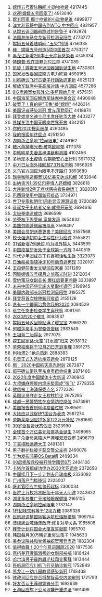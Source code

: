 1. [嫦娥五号着陆瞬间:小动物抢镜](http://www.baidu.com/baidu?cl=3&tn=SE_baiduhomet8_jmjb7mjw&rsv_dl=fyb_top&fr=top1000&wd=%E6%CF%B6%F0%CE%E5%BA%C5%D7%C5%C2%BD%CB%B2%BC%E4%3A%D0%A1%B6%AF%CE%EF%C7%C0%BE%B5) 4917445
1. [欢迎!嫦娥五号回家了!](http://www.baidu.com/baidu?cl=3&tn=SE_baiduhomet8_jmjb7mjw&rsv_dl=fyb_top&fr=top1000&wd=%BB%B6%D3%AD%21%E6%CF%B6%F0%CE%E5%BA%C5%BB%D8%BC%D2%C1%CB%21) 4913046
1. [嫦五回家 那个抢镜的小动物是谁](http://www.baidu.com/baidu?cl=3&tn=SE_baiduhomet8_jmjb7mjw&rsv_dl=fyb_top&fr=top1000&wd=%E6%CF%CE%E5%BB%D8%BC%D2%20%C4%C7%B8%F6%C7%C0%BE%B5%B5%C4%D0%A1%B6%AF%CE%EF%CA%C7%CB%AD) 4899977
1. [澳大利亚将中国告到WTO 中方回应](http://www.baidu.com/baidu?cl=3&tn=SE_baiduhomet8_jmjb7mjw&rsv_dl=fyb_top&fr=top1000&wd=%B0%C4%B4%F3%C0%FB%D1%C7%BD%AB%D6%D0%B9%FA%B8%E6%B5%BDWTO%20%D6%D0%B7%BD%BB%D8%D3%A6) 4831957
1. [从嫦五返回器前跑过的是兔子](http://www.baidu.com/baidu?cl=3&tn=SE_baiduhomet8_jmjb7mjw&rsv_dl=fyb_top&fr=top1000&wd=%B4%D3%E6%CF%CE%E5%B7%B5%BB%D8%C6%F7%C7%B0%C5%DC%B9%FD%B5%C4%CA%C7%CD%C3%D7%D3) 4792874
1. [法国总统马克龙新冠检测呈阳性](http://www.baidu.com/baidu?cl=3&tn=SE_baiduhomet8_jmjb7mjw&rsv_dl=fyb_top&fr=top1000&wd=%B7%A8%B9%FA%D7%DC%CD%B3%C2%ED%BF%CB%C1%FA%D0%C2%B9%DA%BC%EC%B2%E2%B3%CA%D1%F4%D0%D4) 4773777
1. [嫦娥五号着陆瞬间:"玉兔"抢镜](http://www.baidu.com/baidu?cl=3&tn=SE_baiduhomet8_jmjb7mjw&rsv_dl=fyb_top&fr=top1000&wd=%E6%CF%B6%F0%CE%E5%BA%C5%D7%C5%C2%BD%CB%B2%BC%E4%3A%22%D3%F1%CD%C3%22%C7%C0%BE%B5) 4756335
1. [棒！嫦娥五号创造5项中国首次](http://www.baidu.com/baidu?cl=3&tn=SE_baiduhomet8_jmjb7mjw&rsv_dl=fyb_top&fr=top1000&wd=%B0%F4%A3%A1%E6%CF%B6%F0%CE%E5%BA%C5%B4%B4%D4%EC5%CF%EE%D6%D0%B9%FA%CA%D7%B4%CE) 4753217
1. [黑龙江新增2例本土无症状感染者](http://www.baidu.com/baidu?cl=3&tn=SE_baiduhomet8_jmjb7mjw&rsv_dl=fyb_top&fr=top1000&wd=%BA%DA%C1%FA%BD%AD%D0%C2%D4%F62%C0%FD%B1%BE%CD%C1%CE%DE%D6%A2%D7%B4%B8%D0%C8%BE%D5%DF) 4745334
1. [特朗普:现在放弃为时过早](http://www.baidu.com/baidu?cl=3&tn=SE_baiduhomet8_jmjb7mjw&rsv_dl=fyb_top&fr=top1000&wd=%CC%D8%C0%CA%C6%D5%3A%CF%D6%D4%DA%B7%C5%C6%FA%CE%AA%CA%B1%B9%FD%D4%E7) 4741089
1. [凯旋！嫦娥五号返回器回到诞生地](http://www.baidu.com/baidu?cl=3&tn=SE_baiduhomet8_jmjb7mjw&rsv_dl=fyb_top&fr=top1000&wd=%BF%AD%D0%FD%A3%A1%E6%CF%B6%F0%CE%E5%BA%C5%B7%B5%BB%D8%C6%F7%BB%D8%B5%BD%B5%AE%C9%FA%B5%D8) 4730801
1. [国家发改委回应南方电力吃紧](http://www.baidu.com/baidu?cl=3&tn=SE_baiduhomet8_jmjb7mjw&rsv_dl=fyb_top&fr=top1000&wd=%B9%FA%BC%D2%B7%A2%B8%C4%CE%AF%BB%D8%D3%A6%C4%CF%B7%BD%B5%E7%C1%A6%B3%D4%BD%F4) 4690165
1. [川航确诊飞行员妻子行动轨迹更新](http://www.baidu.com/baidu?cl=3&tn=SE_baiduhomet8_jmjb7mjw&rsv_dl=fyb_top&fr=top1000&wd=%B4%A8%BA%BD%C8%B7%D5%EF%B7%C9%D0%D0%D4%B1%C6%DE%D7%D3%D0%D0%B6%AF%B9%EC%BC%A3%B8%FC%D0%C2) 4625123
1. [解放军缺席中美高层对话 中方回应](http://www.baidu.com/baidu?cl=3&tn=SE_baiduhomet8_jmjb7mjw&rsv_dl=fyb_top&fr=top1000&wd=%BD%E2%B7%C5%BE%FC%C8%B1%CF%AF%D6%D0%C3%C0%B8%DF%B2%E3%B6%D4%BB%B0%20%D6%D0%B7%BD%BB%D8%D3%A6) 4577286
1. [9岁老赖案女孩外公:多照顾她几年](http://www.baidu.com/baidu?cl=3&tn=SE_baiduhomet8_jmjb7mjw&rsv_dl=fyb_top&fr=top1000&wd=9%CB%EA%C0%CF%C0%B5%B0%B8%C5%AE%BA%A2%CD%E2%B9%AB%3A%B6%E0%D5%D5%B9%CB%CB%FD%BC%B8%C4%EA) 4575151
1. [中国海军回应解放军缺席中美会议](http://www.baidu.com/baidu?cl=3&tn=SE_baiduhomet8_jmjb7mjw&rsv_dl=fyb_top&fr=top1000&wd=%D6%D0%B9%FA%BA%A3%BE%FC%BB%D8%D3%A6%BD%E2%B7%C5%BE%FC%C8%B1%CF%AF%D6%D0%C3%C0%BB%E1%D2%E9) 4490048
1. [破案了！真的是"玉兔"接"嫦娥"](http://www.baidu.com/baidu?cl=3&tn=SE_baiduhomet8_jmjb7mjw&rsv_dl=fyb_top&fr=top1000&wd=%C6%C6%B0%B8%C1%CB%A3%A1%D5%E6%B5%C4%CA%C7%22%D3%F1%CD%C3%22%BD%D3%22%E6%CF%B6%F0%22) 4426314
1. [美国记者感染新冠 曾与拜登同行](http://www.baidu.com/baidu?cl=3&tn=SE_baiduhomet8_jmjb7mjw&rsv_dl=fyb_top&fr=top1000&wd=%C3%C0%B9%FA%BC%C7%D5%DF%B8%D0%C8%BE%D0%C2%B9%DA%20%D4%F8%D3%EB%B0%DD%B5%C7%CD%AC%D0%D0) 4418974
1. [拜登或提名迪士尼主席任驻华大使](http://www.baidu.com/baidu?cl=3&tn=SE_baiduhomet8_jmjb7mjw&rsv_dl=fyb_top&fr=top1000&wd=%B0%DD%B5%C7%BB%F2%CC%E1%C3%FB%B5%CF%CA%BF%C4%E1%D6%F7%CF%AF%C8%CE%D7%A4%BB%AA%B4%F3%CA%B9) 4403277
1. [外媒关注中国天眼向世界开放](http://www.baidu.com/baidu?cl=3&tn=SE_baiduhomet8_jmjb7mjw&rsv_dl=fyb_top&fr=top1000&wd=%CD%E2%C3%BD%B9%D8%D7%A2%D6%D0%B9%FA%CC%EC%D1%DB%CF%F2%CA%C0%BD%E7%BF%AA%B7%C5) 4342151
1. [你的2020搜索账单](http://www.baidu.com/baidu?cl=3&tn=SE_baiduhomet8_jmjb7mjw&rsv_dl=fyb_top&fr=top1000&wd=%C4%E3%B5%C42020%CB%D1%CB%F7%D5%CB%B5%A5) 4260495
1. [我的搜索年终盘点](http://www.baidu.com/baidu?cl=3&tn=SE_baiduhomet8_jmjb7mjw&rsv_dl=fyb_top&fr=top1000&wd=%CE%D2%B5%C4%CB%D1%CB%F7%C4%EA%D6%D5%C5%CC%B5%E3) 4251250
1. [湖南浙江多地“拉闸限电”](http://www.baidu.com/baidu?cl=3&tn=SE_baiduhomet8_jmjb7mjw&rsv_dl=fyb_top&fr=top1000&wd=%BA%FE%C4%CF%D5%E3%BD%AD%B6%E0%B5%D8%A1%B0%C0%AD%D5%A2%CF%DE%B5%E7%A1%B1) 4249162
1. [糖水燕窝曝光者:被骂致抑郁](http://www.baidu.com/baidu?cl=3&tn=SE_baiduhomet8_jmjb7mjw&rsv_dl=fyb_top&fr=top1000&wd=%CC%C7%CB%AE%D1%E0%CE%D1%C6%D8%B9%E2%D5%DF%3A%B1%BB%C2%EE%D6%C2%D2%D6%D3%F4) 4111378
1. [中韩明星夫妻高梓淇蔡琳离婚](http://www.baidu.com/baidu?cl=3&tn=SE_baiduhomet8_jmjb7mjw&rsv_dl=fyb_top&fr=top1000&wd=%D6%D0%BA%AB%C3%F7%D0%C7%B7%F2%C6%DE%B8%DF%E8%F7%E4%BF%B2%CC%C1%D5%C0%EB%BB%E9) 4102456
1. [多地现本土疫情 假期能安心出行吗](http://www.baidu.com/baidu?cl=3&tn=SE_baiduhomet8_jmjb7mjw&rsv_dl=fyb_top&fr=top1000&wd=%B6%E0%B5%D8%CF%D6%B1%BE%CD%C1%D2%DF%C7%E9%20%BC%D9%C6%DA%C4%DC%B0%B2%D0%C4%B3%F6%D0%D0%C2%F0) 3971032
1. [中方已从海外接回超7.3万名同胞](http://www.baidu.com/baidu?cl=3&tn=SE_baiduhomet8_jmjb7mjw&rsv_dl=fyb_top&fr=top1000&wd=%D6%D0%B7%BD%D2%D1%B4%D3%BA%A3%CD%E2%BD%D3%BB%D8%B3%AC7.3%CD%F2%C3%FB%CD%AC%B0%FB) 3956926
1. [义乌官方回应为限电不开路灯](http://www.baidu.com/baidu?cl=3&tn=SE_baiduhomet8_jmjb7mjw&rsv_dl=fyb_top&fr=top1000&wd=%D2%E5%CE%DA%B9%D9%B7%BD%BB%D8%D3%A6%CE%AA%CF%DE%B5%E7%B2%BB%BF%AA%C2%B7%B5%C6) 3893680
1. [瑞幸咖啡造假案1.8亿美元达成和解](http://www.baidu.com/baidu?cl=3&tn=SE_baiduhomet8_jmjb7mjw&rsv_dl=fyb_top&fr=top1000&wd=%C8%F0%D0%D2%BF%A7%B7%C8%D4%EC%BC%D9%B0%B81.8%D2%DA%C3%C0%D4%AA%B4%EF%B3%C9%BA%CD%BD%E2) 3832046
1. [出纳贪污1.69亿包养情人还嫖娼](http://www.baidu.com/baidu?cl=3&tn=SE_baiduhomet8_jmjb7mjw&rsv_dl=fyb_top&fr=top1000&wd=%B3%F6%C4%C9%CC%B0%CE%DB1.69%D2%DA%B0%FC%D1%F8%C7%E9%C8%CB%BB%B9%E6%CE%E6%BD) 3828618
1. [大连新增2例无症状感染者系搬运工](http://www.baidu.com/baidu?cl=3&tn=SE_baiduhomet8_jmjb7mjw&rsv_dl=fyb_top&fr=top1000&wd=%B4%F3%C1%AC%D0%C2%D4%F62%C0%FD%CE%DE%D6%A2%D7%B4%B8%D0%C8%BE%D5%DF%CF%B5%B0%E1%D4%CB%B9%A4) 3820310
1. [巴西将使用中国新冠疫苗](http://www.baidu.com/baidu?cl=3&tn=SE_baiduhomet8_jmjb7mjw&rsv_dl=fyb_top&fr=top1000&wd=%B0%CD%CE%F7%BD%AB%CA%B9%D3%C3%D6%D0%B9%FA%D0%C2%B9%DA%D2%DF%C3%E7) 3734971
1. [世卫专家拟明年1月赴武汉溯源调查](http://www.baidu.com/baidu?cl=3&tn=SE_baiduhomet8_jmjb7mjw&rsv_dl=fyb_top&fr=top1000&wd=%CA%C0%CE%C0%D7%A8%BC%D2%C4%E2%C3%F7%C4%EA1%D4%C2%B8%B0%CE%E4%BA%BA%CB%DD%D4%B4%B5%F7%B2%E9) 3720089
1. [造谣女子出轨者父亲:就是开玩笑](http://www.baidu.com/baidu?cl=3&tn=SE_baiduhomet8_jmjb7mjw&rsv_dl=fyb_top&fr=top1000&wd=%D4%EC%D2%A5%C5%AE%D7%D3%B3%F6%B9%EC%D5%DF%B8%B8%C7%D7%3A%BE%CD%CA%C7%BF%AA%CD%E6%D0%A6) 3694616
1. [太极拳申遗成功](http://www.baidu.com/baidu?cl=3&tn=SE_baiduhomet8_jmjb7mjw&rsv_dl=fyb_top&fr=top1000&wd=%CC%AB%BC%AB%C8%AD%C9%EA%D2%C5%B3%C9%B9%A6) 3686599
1. [劳荣枝下周受审 家属发声](http://www.baidu.com/baidu?cl=3&tn=SE_baiduhomet8_jmjb7mjw&rsv_dl=fyb_top&fr=top1000&wd=%C0%CD%C8%D9%D6%A6%CF%C2%D6%DC%CA%DC%C9%F3%20%BC%D2%CA%F4%B7%A2%C9%F9) 3654932
1. [美国务卿蓬佩奥被隔离](http://www.baidu.com/baidu?cl=3&tn=SE_baiduhomet8_jmjb7mjw&rsv_dl=fyb_top&fr=top1000&wd=%C3%C0%B9%FA%CE%F1%C7%E4%C5%EE%C5%E5%B0%C2%B1%BB%B8%F4%C0%EB) 3568497
1. [美团会员配送费更贵？美团回应](http://www.baidu.com/baidu?cl=3&tn=SE_baiduhomet8_jmjb7mjw&rsv_dl=fyb_top&fr=top1000&wd=%C3%C0%CD%C5%BB%E1%D4%B1%C5%E4%CB%CD%B7%D1%B8%FC%B9%F3%A3%BF%C3%C0%CD%C5%BB%D8%D3%A6) 3557568
1. [校长强迫初中女生写性行为检讨](http://www.baidu.com/baidu?cl=3&tn=SE_baiduhomet8_jmjb7mjw&rsv_dl=fyb_top&fr=top1000&wd=%D0%A3%B3%A4%C7%BF%C6%C8%B3%F5%D6%D0%C5%AE%C9%FA%D0%B4%D0%D4%D0%D0%CE%AA%BC%EC%CC%D6) 3555821
1. [31省新增7例确诊 均为境外输入](http://www.baidu.com/baidu?cl=3&tn=SE_baiduhomet8_jmjb7mjw&rsv_dl=fyb_top&fr=top1000&wd=31%CA%A1%D0%C2%D4%F67%C0%FD%C8%B7%D5%EF%20%BE%F9%CE%AA%BE%B3%CD%E2%CA%E4%C8%EB) 3443599
1. [中国疫苗研发处于全球第一方阵](http://www.baidu.com/baidu?cl=3&tn=SE_baiduhomet8_jmjb7mjw&rsv_dl=fyb_top&fr=top1000&wd=%D6%D0%B9%FA%D2%DF%C3%E7%D1%D0%B7%A2%B4%A6%D3%DA%C8%AB%C7%F2%B5%DA%D2%BB%B7%BD%D5%F3) 3440519
1. [时代少年团成员丁程鑫喊话私生饭](http://www.baidu.com/baidu?cl=3&tn=SE_baiduhomet8_jmjb7mjw&rsv_dl=fyb_top&fr=top1000&wd=%CA%B1%B4%FA%C9%D9%C4%EA%CD%C5%B3%C9%D4%B1%B6%A1%B3%CC%F6%CE%BA%B0%BB%B0%CB%BD%C9%FA%B7%B9) 3323073
1. [日渔船被海啸冲走10年后奇迹再现](http://www.baidu.com/baidu?cl=3&tn=SE_baiduhomet8_jmjb7mjw&rsv_dl=fyb_top&fr=top1000&wd=%C8%D5%D3%E6%B4%AC%B1%BB%BA%A3%D0%A5%B3%E5%D7%DF10%C4%EA%BA%F3%C6%E6%BC%A3%D4%D9%CF%D6) 3320101
1. [王自健前妻发文疑回应家暴](http://www.baidu.com/baidu?cl=3&tn=SE_baiduhomet8_jmjb7mjw&rsv_dl=fyb_top&fr=top1000&wd=%CD%F5%D7%D4%BD%A1%C7%B0%C6%DE%B7%A2%CE%C4%D2%C9%BB%D8%D3%A6%BC%D2%B1%A9) 3311269
1. [回顾嫦娥五号探月之旅高光时刻](http://www.baidu.com/baidu?cl=3&tn=SE_baiduhomet8_jmjb7mjw&rsv_dl=fyb_top&fr=top1000&wd=%BB%D8%B9%CB%E6%CF%B6%F0%CE%E5%BA%C5%CC%BD%D4%C2%D6%AE%C2%C3%B8%DF%B9%E2%CA%B1%BF%CC) 3212034
1. [雪地策马女副县长:爆红后要更冷静](http://www.baidu.com/baidu?cl=3&tn=SE_baiduhomet8_jmjb7mjw&rsv_dl=fyb_top&fr=top1000&wd=%D1%A9%B5%D8%B2%DF%C2%ED%C5%AE%B8%B1%CF%D8%B3%A4%3A%B1%AC%BA%EC%BA%F3%D2%AA%B8%FC%C0%E4%BE%B2) 3203897
1. [未来中国还将实施火星取样返回](http://www.baidu.com/baidu?cl=3&tn=SE_baiduhomet8_jmjb7mjw&rsv_dl=fyb_top&fr=top1000&wd=%CE%B4%C0%B4%D6%D0%B9%FA%BB%B9%BD%AB%CA%B5%CA%A9%BB%F0%D0%C7%C8%A1%D1%F9%B7%B5%BB%D8) 3196945
1. [美国内政部长新冠检测呈阳性](http://www.baidu.com/baidu?cl=3&tn=SE_baiduhomet8_jmjb7mjw&rsv_dl=fyb_top&fr=top1000&wd=%C3%C0%B9%FA%C4%DA%D5%FE%B2%BF%B3%A4%D0%C2%B9%DA%BC%EC%B2%E2%B3%CA%D1%F4%D0%D4) 3195375
1. [拜登将首次接种新冠疫苗](http://www.baidu.com/baidu?cl=3&tn=SE_baiduhomet8_jmjb7mjw&rsv_dl=fyb_top&fr=top1000&wd=%B0%DD%B5%C7%BD%AB%CA%D7%B4%CE%BD%D3%D6%D6%D0%C2%B9%DA%D2%DF%C3%E7) 3155126
1. [总有一个瞬间治愈你我的2020](http://www.baidu.com/baidu?cl=3&tn=SE_baiduhomet8_jmjb7mjw&rsv_dl=fyb_top&fr=top1000&wd=%D7%DC%D3%D0%D2%BB%B8%F6%CB%B2%BC%E4%D6%CE%D3%FA%C4%E3%CE%D2%B5%C42020) 3094529
1. [班主任突击检查学生穿秋裤](http://www.baidu.com/baidu?cl=3&tn=SE_baiduhomet8_jmjb7mjw&rsv_dl=fyb_top&fr=top1000&wd=%B0%E0%D6%F7%C8%CE%CD%BB%BB%F7%BC%EC%B2%E9%D1%A7%C9%FA%B4%A9%C7%EF%BF%E3) 3091761
1. [2020的20个敬礼](http://www.baidu.com/baidu?cl=3&tn=SE_baiduhomet8_jmjb7mjw&rsv_dl=fyb_top&fr=top1000&wd=2020%B5%C420%B8%F6%BE%B4%C0%F1) 3083537
1. [嫦娥五号返回舱贴满了暖宝宝](http://www.baidu.com/baidu?cl=3&tn=SE_baiduhomet8_jmjb7mjw&rsv_dl=fyb_top&fr=top1000&wd=%E6%CF%B6%F0%CE%E5%BA%C5%B7%B5%BB%D8%B2%D5%CC%F9%C2%FA%C1%CB%C5%AF%B1%A6%B1%A6) 2986220
1. [何超莲亲手为窦骁做蛋糕](http://www.baidu.com/baidu?cl=3&tn=SE_baiduhomet8_jmjb7mjw&rsv_dl=fyb_top&fr=top1000&wd=%BA%CE%B3%AC%C1%AB%C7%D7%CA%D6%CE%AA%F1%BC%E6%E7%D7%F6%B5%B0%B8%E2) 2983549
1. [王祖蓝二胎得女](http://www.baidu.com/baidu?cl=3&tn=SE_baiduhomet8_jmjb7mjw&rsv_dl=fyb_top&fr=top1000&wd=%CD%F5%D7%E6%C0%B6%B6%FE%CC%A5%B5%C3%C5%AE) 2977075
1. [嫦五回家路:太空"打水漂"归来](http://www.baidu.com/baidu?cl=3&tn=SE_baiduhomet8_jmjb7mjw&rsv_dl=fyb_top&fr=top1000&wd=%E6%CF%CE%E5%BB%D8%BC%D2%C2%B7%3A%CC%AB%BF%D5%22%B4%F2%CB%AE%C6%AF%22%B9%E9%C0%B4) 2938132
1. [劳荣枝案将于12月21日开庭审理](http://www.baidu.com/baidu?cl=3&tn=SE_baiduhomet8_jmjb7mjw&rsv_dl=fyb_top&fr=top1000&wd=%C0%CD%C8%D9%D6%A6%B0%B8%BD%AB%D3%DA12%D4%C221%C8%D5%BF%AA%CD%A5%C9%F3%C0%ED) 2891275
1. [利物浦2-1绝杀热刺](http://www.baidu.com/baidu?cl=3&tn=SE_baiduhomet8_jmjb7mjw&rsv_dl=fyb_top&fr=top1000&wd=%C0%FB%CE%EF%C6%D62-1%BE%F8%C9%B1%C8%C8%B4%CC) 2888383
1. [电竞正式入选杭州亚运会](http://www.baidu.com/baidu?cl=3&tn=SE_baiduhomet8_jmjb7mjw&rsv_dl=fyb_top&fr=top1000&wd=%B5%E7%BE%BA%D5%FD%CA%BD%C8%EB%D1%A1%BA%BC%D6%DD%D1%C7%D4%CB%BB%E1) 2879125
1. [燃！2020中国航天高光时刻](http://www.baidu.com/baidu?cl=3&tn=SE_baiduhomet8_jmjb7mjw&rsv_dl=fyb_top&fr=top1000&wd=%C8%BC%A3%A12020%D6%D0%B9%FA%BA%BD%CC%EC%B8%DF%B9%E2%CA%B1%BF%CC) 2872877
1. [郎平确认带队至东京奥运会结束](http://www.baidu.com/baidu?cl=3&tn=SE_baiduhomet8_jmjb7mjw&rsv_dl=fyb_top&fr=top1000&wd=%C0%C9%C6%BD%C8%B7%C8%CF%B4%F8%B6%D3%D6%C1%B6%AB%BE%A9%B0%C2%D4%CB%BB%E1%BD%E1%CA%F8) 2871466
1. [2020年度中国媒体十大新词](http://www.baidu.com/baidu?cl=3&tn=SE_baiduhomet8_jmjb7mjw&rsv_dl=fyb_top&fr=top1000&wd=2020%C4%EA%B6%C8%D6%D0%B9%FA%C3%BD%CC%E5%CA%AE%B4%F3%D0%C2%B4%CA) 2780843
1. [大叔嫌麻烦屋内烧床垫熏成"张飞"](http://www.baidu.com/baidu?cl=3&tn=SE_baiduhomet8_jmjb7mjw&rsv_dl=fyb_top&fr=top1000&wd=%B4%F3%CA%E5%CF%D3%C2%E9%B7%B3%CE%DD%C4%DA%C9%D5%B4%B2%B5%E6%D1%AC%B3%C9%22%D5%C5%B7%C9%22) 2778355
1. [微信被上海消保委点名](http://www.baidu.com/baidu?cl=3&tn=SE_baiduhomet8_jmjb7mjw&rsv_dl=fyb_top&fr=top1000&wd=%CE%A2%D0%C5%B1%BB%C9%CF%BA%A3%CF%FB%B1%A3%CE%AF%B5%E3%C3%FB) 2772326
1. [英国议员夺走女王权杖抗议](http://www.baidu.com/baidu?cl=3&tn=SE_baiduhomet8_jmjb7mjw&rsv_dl=fyb_top&fr=top1000&wd=%D3%A2%B9%FA%D2%E9%D4%B1%B6%E1%D7%DF%C5%AE%CD%F5%C8%A8%D5%C8%BF%B9%D2%E9) 2675295
1. [成都一民警牺牲在疫情防控岗位](http://www.baidu.com/baidu?cl=3&tn=SE_baiduhomet8_jmjb7mjw&rsv_dl=fyb_top&fr=top1000&wd=%B3%C9%B6%BC%D2%BB%C3%F1%BE%AF%CE%FE%C9%FC%D4%DA%D2%DF%C7%E9%B7%C0%BF%D8%B8%DA%CE%BB) 2673981
1. [美国报告首例辉瑞疫苗过敏](http://www.baidu.com/baidu?cl=3&tn=SE_baiduhomet8_jmjb7mjw&rsv_dl=fyb_top&fr=top1000&wd=%C3%C0%B9%FA%B1%A8%B8%E6%CA%D7%C0%FD%BB%D4%C8%F0%D2%DF%C3%E7%B9%FD%C3%F4) 2589591
1. [大陆应以武促统?国台办表态](http://www.baidu.com/baidu?cl=3&tn=SE_baiduhomet8_jmjb7mjw&rsv_dl=fyb_top&fr=top1000&wd=%B4%F3%C2%BD%D3%A6%D2%D4%CE%E4%B4%D9%CD%B3%3F%B9%FA%CC%A8%B0%EC%B1%ED%CC%AC) 2587274
1. [劳斯莱斯回应拼多多122万元补贴](http://www.baidu.com/baidu?cl=3&tn=SE_baiduhomet8_jmjb7mjw&rsv_dl=fyb_top&fr=top1000&wd=%C0%CD%CB%B9%C0%B3%CB%B9%BB%D8%D3%A6%C6%B4%B6%E0%B6%E0122%CD%F2%D4%AA%B2%B9%CC%F9) 2581660
1. [39岁全智贤状态依旧](http://www.baidu.com/baidu?cl=3&tn=SE_baiduhomet8_jmjb7mjw&rsv_dl=fyb_top&fr=top1000&wd=39%CB%EA%C8%AB%D6%C7%CF%CD%D7%B4%CC%AC%D2%C0%BE%C9) 2523990
1. [全球首个万亿美元股票基金诞生](http://www.baidu.com/baidu?cl=3&tn=SE_baiduhomet8_jmjb7mjw&rsv_dl=fyb_top&fr=top1000&wd=%C8%AB%C7%F2%CA%D7%B8%F6%CD%F2%D2%DA%C3%C0%D4%AA%B9%C9%C6%B1%BB%F9%BD%F0%B5%AE%C9%FA) 2498955
1. [男子杀妻母亲陪运尸掩埋双双受审](http://www.baidu.com/baidu?cl=3&tn=SE_baiduhomet8_jmjb7mjw&rsv_dl=fyb_top&fr=top1000&wd=%C4%D0%D7%D3%C9%B1%C6%DE%C4%B8%C7%D7%C5%E3%D4%CB%CA%AC%D1%DA%C2%F1%CB%AB%CB%AB%CA%DC%C9%F3) 2496719
1. [丁真撞脸邋遢大王](http://www.baidu.com/baidu?cl=3&tn=SE_baiduhomet8_jmjb7mjw&rsv_dl=fyb_top&fr=top1000&wd=%B6%A1%D5%E6%D7%B2%C1%B3%E5%E5%E5%DD%B4%F3%CD%F5) 2491301
1. [男子翻护栏被卡获交警公主抱](http://www.baidu.com/baidu?cl=3&tn=SE_baiduhomet8_jmjb7mjw&rsv_dl=fyb_top&fr=top1000&wd=%C4%D0%D7%D3%B7%AD%BB%A4%C0%B8%B1%BB%BF%A8%BB%F1%BD%BB%BE%AF%B9%AB%D6%F7%B1%A7) 2490078
1. [华为发布鸿蒙OS Beta版](http://www.baidu.com/baidu?cl=3&tn=SE_baiduhomet8_jmjb7mjw&rsv_dl=fyb_top&fr=top1000&wd=%BB%AA%CE%AA%B7%A2%B2%BC%BA%E8%C3%C9OS%20Beta%B0%E6) 2409334
1. [00后拒服兵役被开除学籍罚8万](http://www.baidu.com/baidu?cl=3&tn=SE_baiduhomet8_jmjb7mjw&rsv_dl=fyb_top&fr=top1000&wd=00%BA%F3%BE%DC%B7%FE%B1%F8%D2%DB%B1%BB%BF%AA%B3%FD%D1%A7%BC%AE%B7%A38%CD%F2) 2404106
1. [卡塔尔首都成功申办2030年亚运会](http://www.baidu.com/baidu?cl=3&tn=SE_baiduhomet8_jmjb7mjw&rsv_dl=fyb_top&fr=top1000&wd=%BF%A8%CB%FE%B6%FB%CA%D7%B6%BC%B3%C9%B9%A6%C9%EA%B0%EC2030%C4%EA%D1%C7%D4%CB%BB%E1) 2372658
1. [中国探月下一步计划去月球南极](http://www.baidu.com/baidu?cl=3&tn=SE_baiduhomet8_jmjb7mjw&rsv_dl=fyb_top&fr=top1000&wd=%D6%D0%B9%FA%CC%BD%D4%C2%CF%C2%D2%BB%B2%BD%BC%C6%BB%AE%C8%A5%D4%C2%C7%F2%C4%CF%BC%AB) 2326092
1. [广州落户门槛降低](http://www.baidu.com/baidu?cl=3&tn=SE_baiduhomet8_jmjb7mjw&rsv_dl=fyb_top&fr=top1000&wd=%B9%E3%D6%DD%C2%E4%BB%A7%C3%C5%BC%F7%BD%B5%B5%CD) 2325007
1. [哥老官回应牛蛙兽药超标](http://www.baidu.com/baidu?cl=3&tn=SE_baiduhomet8_jmjb7mjw&rsv_dl=fyb_top&fr=top1000&wd=%B8%E7%C0%CF%B9%D9%BB%D8%D3%A6%C5%A3%CD%DC%CA%DE%D2%A9%B3%AC%B1%EA) 2300034
1. [医院上万枚冷冻胚胎十年无人问津](http://www.baidu.com/baidu?cl=3&tn=SE_baiduhomet8_jmjb7mjw&rsv_dl=fyb_top&fr=top1000&wd=%D2%BD%D4%BA%C9%CF%CD%F2%C3%B6%C0%E4%B6%B3%C5%DF%CC%A5%CA%AE%C4%EA%CE%DE%C8%CB%CE%CA%BD%F2) 2243632
1. [湖北多校推广无接触眼保健操](http://www.baidu.com/baidu?cl=3&tn=SE_baiduhomet8_jmjb7mjw&rsv_dl=fyb_top&fr=top1000&wd=%BA%FE%B1%B1%B6%E0%D0%A3%CD%C6%B9%E3%CE%DE%BD%D3%B4%A5%D1%DB%B1%A3%BD%A1%B2%D9) 2165105
1. [湖南浙江多地拉闸限电](http://www.baidu.com/baidu?cl=3&tn=SE_baiduhomet8_jmjb7mjw&rsv_dl=fyb_top&fr=top1000&wd=%BA%FE%C4%CF%D5%E3%BD%AD%B6%E0%B5%D8%C0%AD%D5%A2%CF%DE%B5%E7) 2132147
1. [1杯甜味饮料等于12块方糖](http://www.baidu.com/baidu?cl=3&tn=SE_baiduhomet8_jmjb7mjw&rsv_dl=fyb_top&fr=top1000&wd=1%B1%AD%CC%F0%CE%B6%D2%FB%C1%CF%B5%C8%D3%DA12%BF%E9%B7%BD%CC%C7) 2089326
1. [民航局调整国际客运航班熔断措施](http://www.baidu.com/baidu?cl=3&tn=SE_baiduhomet8_jmjb7mjw&rsv_dl=fyb_top&fr=top1000&wd=%C3%F1%BA%BD%BE%D6%B5%F7%D5%FB%B9%FA%BC%CA%BF%CD%D4%CB%BA%BD%B0%E0%C8%DB%B6%CF%B4%EB%CA%A9) 1999754
1. [澳煤炭业喊话澳政府:修复对华关系](http://www.baidu.com/baidu?cl=3&tn=SE_baiduhomet8_jmjb7mjw&rsv_dl=fyb_top&fr=top1000&wd=%B0%C4%C3%BA%CC%BF%D2%B5%BA%B0%BB%B0%B0%C4%D5%FE%B8%AE%3A%D0%DE%B8%B4%B6%D4%BB%AA%B9%D8%CF%B5) 1985508
1. [拜登计划在国会大厦宣誓就职](http://www.baidu.com/baidu?cl=3&tn=SE_baiduhomet8_jmjb7mjw&rsv_dl=fyb_top&fr=top1000&wd=%B0%DD%B5%C7%BC%C6%BB%AE%D4%DA%B9%FA%BB%E1%B4%F3%CF%C3%D0%FB%CA%C4%BE%CD%D6%B0) 1955703
1. [韩国每月30万韩元重奖生孩子](http://www.baidu.com/baidu?cl=3&tn=SE_baiduhomet8_jmjb7mjw&rsv_dl=fyb_top&fr=top1000&wd=%BA%AB%B9%FA%C3%BF%D4%C230%CD%F2%BA%AB%D4%AA%D6%D8%BD%B1%C9%FA%BA%A2%D7%D3) 1945633
1. [美参议院共和党领袖祝贺拜登当选](http://www.baidu.com/baidu?cl=3&tn=SE_baiduhomet8_jmjb7mjw&rsv_dl=fyb_top&fr=top1000&wd=%C3%C0%B2%CE%D2%E9%D4%BA%B9%B2%BA%CD%B5%B3%C1%EC%D0%E4%D7%A3%BA%D8%B0%DD%B5%C7%B5%B1%D1%A1) 1882304
1. [值得收藏！20个创意词回顾2020](http://www.baidu.com/baidu?cl=3&tn=SE_baiduhomet8_jmjb7mjw&rsv_dl=fyb_top&fr=top1000&wd=%D6%B5%B5%C3%CA%D5%B2%D8%A3%A120%B8%F6%B4%B4%D2%E2%B4%CA%BB%D8%B9%CB2020) 1877536
1. [高档美容奢靡消费的女副部被捕](http://www.baidu.com/baidu?cl=3&tn=SE_baiduhomet8_jmjb7mjw&rsv_dl=fyb_top&fr=top1000&wd=%B8%DF%B5%B5%C3%C0%C8%DD%C9%DD%C3%D2%CF%FB%B7%D1%B5%C4%C5%AE%B8%B1%B2%BF%B1%BB%B2%B6) 1816424
1. [哈尔滨男子晨跑眉毛挂霜变鳌拜](http://www.baidu.com/baidu?cl=3&tn=SE_baiduhomet8_jmjb7mjw&rsv_dl=fyb_top&fr=top1000&wd=%B9%FE%B6%FB%B1%F5%C4%D0%D7%D3%B3%BF%C5%DC%C3%BC%C3%AB%B9%D2%CB%AA%B1%E4%F7%A1%B0%DD) 1813444
1. [民航局回应川航飞行员确诊新冠](http://www.baidu.com/baidu?cl=3&tn=SE_baiduhomet8_jmjb7mjw&rsv_dl=fyb_top&fr=top1000&wd=%C3%F1%BA%BD%BE%D6%BB%D8%D3%A6%B4%A8%BA%BD%B7%C9%D0%D0%D4%B1%C8%B7%D5%EF%D0%C2%B9%DA) 1752849
1. [黑龙江一幼儿园教师感染新冠](http://www.baidu.com/baidu?cl=3&tn=SE_baiduhomet8_jmjb7mjw&rsv_dl=fyb_top&fr=top1000&wd=%BA%DA%C1%FA%BD%AD%D2%BB%D3%D7%B6%F9%D4%B0%BD%CC%CA%A6%B8%D0%C8%BE%D0%C2%B9%DA) 1748408
1. [律政司回应是否将黎智英交内地审判](http://www.baidu.com/baidu?cl=3&tn=SE_baiduhomet8_jmjb7mjw&rsv_dl=fyb_top&fr=top1000&wd=%C2%C9%D5%FE%CB%BE%BB%D8%D3%A6%CA%C7%B7%F1%BD%AB%C0%E8%D6%C7%D3%A2%BD%BB%C4%DA%B5%D8%C9%F3%C5%D0) 1721793
1. [好友否认王菲谢霆锋分手](http://www.baidu.com/baidu?cl=3&tn=SE_baiduhomet8_jmjb7mjw&rsv_dl=fyb_top&fr=top1000&wd=%BA%C3%D3%D1%B7%F1%C8%CF%CD%F5%B7%C6%D0%BB%F6%AA%B7%E6%B7%D6%CA%D6) 1692639
1. [王海回应旗下公司涉嫌严重违法](http://www.baidu.com/baidu?cl=3&tn=SE_baiduhomet8_jmjb7mjw&rsv_dl=fyb_top&fr=top1000&wd=%CD%F5%BA%A3%BB%D8%D3%A6%C6%EC%CF%C2%B9%AB%CB%BE%C9%E6%CF%D3%D1%CF%D6%D8%CE%A5%B7%A8) 1691499
